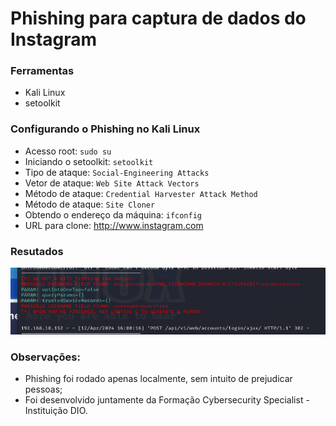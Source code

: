 # Phishing para captura de dados do Instagram

### Ferramentas

- Kali Linux
- setoolkit

### Configurando o Phishing no Kali Linux

- Acesso root: ``` sudo su ```
- Iniciando o setoolkit: ``` setoolkit ```
- Tipo de ataque: ``` Social-Engineering Attacks ```
- Vetor de ataque: ``` Web Site Attack Vectors ```
- Método de ataque: ```Credential Harvester Attack Method ```
- Método de ataque: ``` Site Cloner ```
- Obtendo o endereço da máquina: ``` ifconfig ```
- URL para clone: http://www.instagram.com

### Resutados

![Alt text](./resultado.png "Optional title")

### Observações:

- Phishing foi rodado apenas localmente, sem intuito de prejudicar pessoas;
- Foi desenvolvido juntamente da Formação Cybersecurity Specialist - Instituição DIO.
